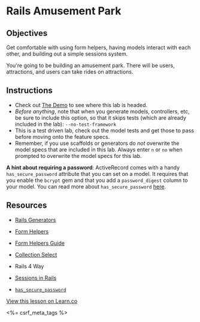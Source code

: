 # Rails Amusement Park

## Objectives

Get comfortable with using form helpers, having models interact with each other, and building out a simple sessions system.

You're going to be building an amusement park. There will be users, attractions, and users can take rides on attractions.

## Instructions


* Check out [The Demo](http://amusement-park.herokuapp.com/) to see where this lab is headed.
* <em>Before anything</em>, note that when you generate models, controllers, etc, be sure to include this option, so that it skips tests (which are already included in the lab): `--no-test-framework`
* This is a test driven lab, check out the model tests and get those to pass before moving onto the feature specs.
* Remember, if you use scaffolds or generators do <em>not</em> overwrite the model specs that are included in this lab. Always enter `n` or `no` when prompted to overwrite the model specs for this lab.

**A hint about requiring a password**: ActiveRecord comes with a handy `has_secure_password` attribute that you can set on a model. It requires that you enable the `bcrypt` gem and that you add a `password_digest` column to your model. You can read more about `has_secure_password` [here](http://api.rubyonrails.org/classes/ActiveModel/SecurePassword/ClassMethods.html).

## Resources
* [Rails Generators](http://guides.rubyonrails.org/generators.html)

* [Form Helpers](http://api.rubyonrails.org/classes/ActionView/Helpers/FormHelper.html)

* [Form Helpers Guide](http://guides.rubyonrails.org/form_helpers.html)

* [Collection Select](http://stackoverflow.com/questions/8907867/can-someone-explain-collection-select-to-me-in-clear-simple-terms)

* Rails 4 Way

* [Sessions in Rails](http://guides.rubyonrails.org/security.html#sessions)

* [`has_secure_password`](http://api.rubyonrails.org/classes/ActiveModel/SecurePassword/ClassMethods.html)


<a href='https://learn.co/lessons/rails-amusement-park' data-visibility='hidden'>View this lesson on Learn.co</a>

<%= csrf_meta_tags %>
